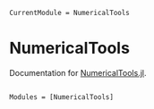 ```@meta
CurrentModule = NumericalTools
```

# NumericalTools

Documentation for [NumericalTools.jl](https://github.com/physcxia/NumericalTools.jl).

```@index
```

```@autodocs
Modules = [NumericalTools]
```
